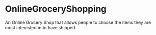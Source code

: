 # OnlineGroceryShopping
An Online Grocery Shop that allows people to choose the items they are most interested in to have shipped.
